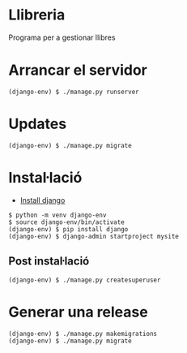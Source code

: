 # Llibreria
Programa per a gestionar llibres


# Arrancar el servidor
```
(django-env) $ ./manage.py runserver
```

# Updates
```
(django-env) $ ./manage.py migrate
```

# Instaŀlació
* [Install django](https://docs.djangoproject.com/en/2.1/intro/install/)
```
$ python -m venv django-env
$ source django-env/bin/activate
(django-env) $ pip install django
(django-env) $ django-admin startproject mysite
```
## Post instaŀlació
```
(django-env) $ ./manage.py createsuperuser
```

# Generar una release
```
(django-env) $ ./manage.py makemigrations
(django-env) $ ./manage.py migrate
```
